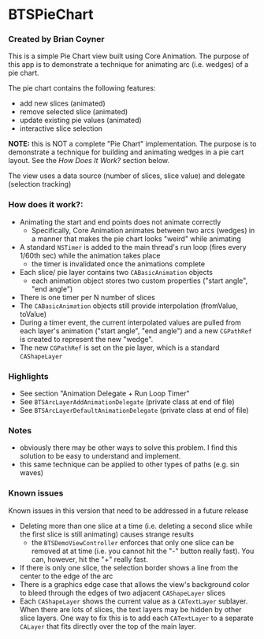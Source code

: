 # BTSPieChart

### Created by Brian Coyner

This is a simple Pie Chart view built using Core Animation. The purpose of this app is to demonstrate a technique for animating arc (i.e. wedges) of a pie chart. 

The pie chart contains the following features:

- add new slices (animated)
- remove selected slice (animated)
- update existing pie values (animated)
- interactive slice selection 

__NOTE:__ this is NOT a complete "Pie Chart" implementation. The purpose is to demonstrate a technique for building and animating wedges in a pie cart layout. See the _How Does It Work?_ section below. 

The view uses a data source (number of slices, slice value) and delegate (selection tracking)

### How does it work?:

- Animating the start and end points does not animate correctly
  - Specifically, Core Animation animates between two arcs (wedges) in a manner that makes the pie chart looks "weird" while animating
- A standard `NSTimer` is added to the main thread's run loop (fires every 1/60th sec) while the animation takes place
  - the timer is invalidated once the animations complete
- Each slice/ pie layer contains two `CABasicAnimation` objects
  - each animation object stores two custom properties ("start angle", "end angle")
- There is one timer per N number of slices
- The `CABasicAnimation` objects still provide interpolation (fromValue, toValue)
- During a timer event, the current interpolated values are pulled from each layer's animation ("start angle", "end angle")  and a new `CGPathRef` is created to represent the new "wedge".
- The new `CGPathRef` is set on the pie layer, which is a standard `CAShapeLayer`

### Highlights

- See section "Animation Delegate + Run Loop Timer"
- See `BTSArcLayerAddAnimationDelegate` (private class at end of file)
- See `BTSArcLayerDefaultAnimationDelegate` (private class at end of file)

### Notes

- obviously there may be other ways to solve this problem. I find this solution to be easy to understand and implement.
- this same technique can be applied to other types of paths (e.g. sin waves)
 
###  Known issues

Known issues in this version that need to be addressed in a future release

- Deleting more than one slice at a time (i.e. deleting a second slice while the first slice is still animating) causes strange results
  - the `BTSDemoViewController` enforces that only one slice can be removed at at time (i.e. you cannot hit the "-" button really fast). You can, however, hit the "+" really fast. 
- If there is only one slice, the selection border shows a line from the center to the edge of the arc
- There is a graphics edge case that allows the view's background color to bleed through the edges of two adjacent `CAShapeLayer` slices
- Each `CAShapeLayer` shows the current value as a `CATextLayer` sublayer. When there are lots of slices, the text layers may be hidden
   by other slice layers. One way to fix this is to add each `CATextLayer` to a separate `CALayer` that fits directly over the top of the main layer. 